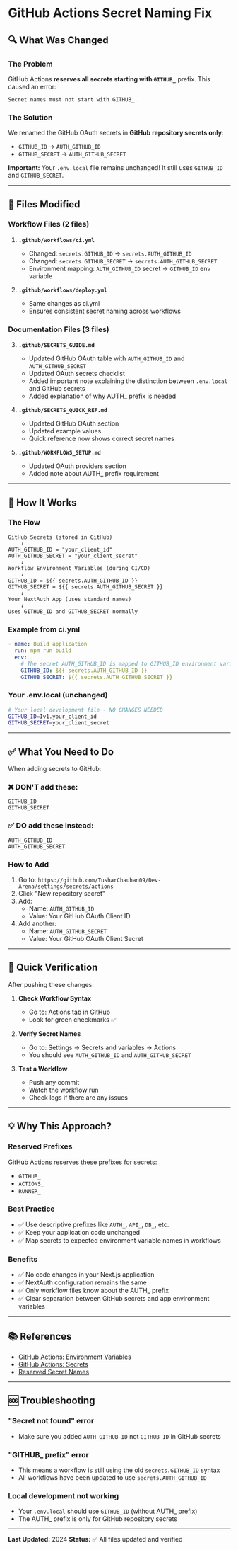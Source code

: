 # GitHub Actions Secret Naming Fix

## 🔍 What Was Changed

### The Problem

GitHub Actions **reserves all secrets starting with `GITHUB_`** prefix. This caused an error:

```
Secret names must not start with GITHUB_.
```

### The Solution

We renamed the GitHub OAuth secrets in **GitHub repository secrets only**:

- `GITHUB_ID` → `AUTH_GITHUB_ID`
- `GITHUB_SECRET` → `AUTH_GITHUB_SECRET`

**Important:** Your `.env.local` file remains unchanged! It still uses `GITHUB_ID` and `GITHUB_SECRET`.

---

## 📁 Files Modified

### Workflow Files (2 files)

1. **`.github/workflows/ci.yml`**

   - Changed: `secrets.GITHUB_ID` → `secrets.AUTH_GITHUB_ID`
   - Changed: `secrets.GITHUB_SECRET` → `secrets.AUTH_GITHUB_SECRET`
   - Environment mapping: `AUTH_GITHUB_ID` secret → `GITHUB_ID` env variable

2. **`.github/workflows/deploy.yml`**
   - Same changes as ci.yml
   - Ensures consistent secret naming across workflows

### Documentation Files (3 files)

3. **`.github/SECRETS_GUIDE.md`**

   - Updated GitHub OAuth table with `AUTH_GITHUB_ID` and `AUTH_GITHUB_SECRET`
   - Updated OAuth secrets checklist
   - Added important note explaining the distinction between `.env.local` and GitHub secrets
   - Added explanation of why AUTH\_ prefix is needed

4. **`.github/SECRETS_QUICK_REF.md`**

   - Updated GitHub OAuth section
   - Updated example values
   - Quick reference now shows correct secret names

5. **`.github/WORKFLOWS_SETUP.md`**
   - Updated OAuth providers section
   - Added note about AUTH\_ prefix requirement

---

## 🔄 How It Works

### The Flow

```
GitHub Secrets (stored in GitHub)
    ↓
AUTH_GITHUB_ID = "your_client_id"
AUTH_GITHUB_SECRET = "your_client_secret"
    ↓
Workflow Environment Variables (during CI/CD)
    ↓
GITHUB_ID = ${{ secrets.AUTH_GITHUB_ID }}
GITHUB_SECRET = ${{ secrets.AUTH_GITHUB_SECRET }}
    ↓
Your NextAuth App (uses standard names)
    ↓
Uses GITHUB_ID and GITHUB_SECRET normally
```

### Example from ci.yml

```yaml
- name: Build application
  run: npm run build
  env:
    # The secret AUTH_GITHUB_ID is mapped to GITHUB_ID environment variable
    GITHUB_ID: ${{ secrets.AUTH_GITHUB_ID }}
    GITHUB_SECRET: ${{ secrets.AUTH_GITHUB_SECRET }}
```

### Your .env.local (unchanged)

```bash
# Your local development file - NO CHANGES NEEDED
GITHUB_ID=Iv1.your_client_id
GITHUB_SECRET=your_client_secret
```

---

## ✅ What You Need to Do

When adding secrets to GitHub:

### ❌ DON'T add these:

```
GITHUB_ID
GITHUB_SECRET
```

### ✅ DO add these instead:

```
AUTH_GITHUB_ID
AUTH_GITHUB_SECRET
```

### How to Add

1. Go to: `https://github.com/TusharChauhan09/Dev-Arena/settings/secrets/actions`
2. Click "New repository secret"
3. Add:
   - Name: `AUTH_GITHUB_ID`
   - Value: Your GitHub OAuth Client ID
4. Add another:
   - Name: `AUTH_GITHUB_SECRET`
   - Value: Your GitHub OAuth Client Secret

---

## 🎯 Quick Verification

After pushing these changes:

1. **Check Workflow Syntax**

   - Go to: Actions tab in GitHub
   - Look for green checkmarks ✅

2. **Verify Secret Names**

   - Go to: Settings → Secrets and variables → Actions
   - You should see `AUTH_GITHUB_ID` and `AUTH_GITHUB_SECRET`

3. **Test a Workflow**
   - Push any commit
   - Watch the workflow run
   - Check logs if there are any issues

---

## 💡 Why This Approach?

### Reserved Prefixes

GitHub Actions reserves these prefixes for secrets:

- `GITHUB_`
- `ACTIONS_`
- `RUNNER_`

### Best Practice

- ✅ Use descriptive prefixes like `AUTH_`, `API_`, `DB_`, etc.
- ✅ Keep your application code unchanged
- ✅ Map secrets to expected environment variable names in workflows

### Benefits

- ✅ No code changes in your Next.js application
- ✅ NextAuth configuration remains the same
- ✅ Only workflow files know about the AUTH\_ prefix
- ✅ Clear separation between GitHub secrets and app environment variables

---

## 📚 References

- [GitHub Actions: Environment Variables](https://docs.github.com/en/actions/learn-github-actions/variables)
- [GitHub Actions: Secrets](https://docs.github.com/en/actions/security-guides/encrypted-secrets)
- [Reserved Secret Names](https://docs.github.com/en/actions/security-guides/encrypted-secrets#naming-your-secrets)

---

## 🆘 Troubleshooting

### "Secret not found" error

- Make sure you added `AUTH_GITHUB_ID` not `GITHUB_ID` in GitHub secrets

### "GITHUB\_ prefix" error

- This means a workflow is still using the old `secrets.GITHUB_ID` syntax
- All workflows have been updated to use `secrets.AUTH_GITHUB_ID`

### Local development not working

- Your `.env.local` should use `GITHUB_ID` (without AUTH\_ prefix)
- The AUTH\_ prefix is only for GitHub repository secrets

---

**Last Updated:** 2024
**Status:** ✅ All files updated and verified
